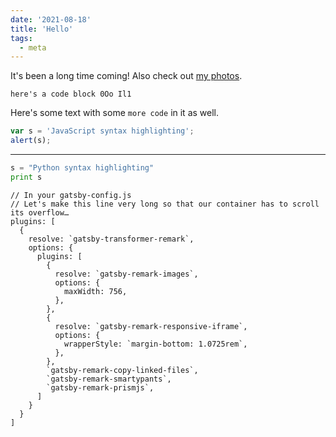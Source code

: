 ```yaml
---
date: '2021-08-18'
title: 'Hello'
tags:
  - meta
---
```


It's been a long time coming! Also check out [my photos](https://zhjngli.com).

<!-- end -->

```
here's a code block 0Oo Il1
```

Here's some text with some `more code` in it as well.

```javascript
var s = 'JavaScript syntax highlighting';
alert(s);
```

---

```python
s = "Python syntax highlighting"
print s
```

```javascript{1-2,22}{numberLines: true}
// In your gatsby-config.js
// Let's make this line very long so that our container has to scroll its overflow…
plugins: [
  {
    resolve: `gatsby-transformer-remark`,
    options: {
      plugins: [
        {
          resolve: `gatsby-remark-images`,
          options: {
            maxWidth: 756,
          },
        },
        {
          resolve: `gatsby-remark-responsive-iframe`,
          options: {
            wrapperStyle: `margin-bottom: 1.0725rem`,
          },
        },
        `gatsby-remark-copy-linked-files`,
        `gatsby-remark-smartypants`,
        `gatsby-remark-prismjs`,
      ]
    }
  }
]
```
